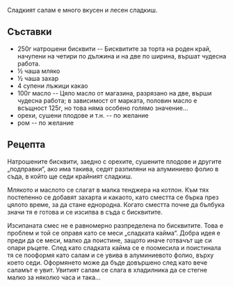 Сладкият салам е много вкусен и лесен сладкиш.

## Съставки

- 250г натрошени бисквити -- Бисквитите за торта на роден край, начупени на четири по дължина и на две по ширина, вършат чудесна работа.
- ½ чаша мляко
- ½ чаша захар
- 4 супени лъжици какао
- 100г масло -- Цяло масло от магазина, разрязано на две, върши чудесна работа; в зависимост от марката, половин масло е всъщност 125г, но това няма особено голямо значение...
- орехи, сушени плодове и т.н. -- по желание
- ром                          -- по желание

## Рецепта

Натрошените бисквити, заедно с орехите, сушените плодове и другите „подправки“, ако има такива, седят
разпиляни на алуминиево фолио в съда, в който ще седи крайният сладкиш.

Млякото и маслото се слагат в малка тенджера на котлон. Към тях постепенно се добавят захарта и
какаото, като сместта се бърка през цялото време, за да стане еднородна. Когато сместта почне да
бълбука значи тя е готова и се изсипва в съда с бисквитите.

Изсипаната смес не е равномерно разпределена по бисквитите. Това е проблем и той се оправя като се
меси „сладката кайма“. Добра идея е преди да се меси, малко да поистине, защото иначе готвачът ще
си опари ръцете. След като сладката кайма се е поомесила и поистинала тя се пооформя като салам
и се увива в алуминиевото фолио, върху което седи. Оформянето може да бъде довършено след като
вече саламът е увит. Увитият салам се слага в хладилника да се стегне малко за няколко часа и така...
